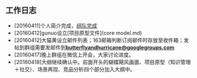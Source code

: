## 工作日志

  * [20160411]个人简介完成，[组队完成](README.md)
  * [20160412]gunuo设立[项目原型文件](core model.md)
  * [20160412]大猫黄设立邮件列表；163邮箱判断订阅邮件时存放至收件箱；发帖到群组需要发邮件到**butterflyandhurricane@googlegroups.com**
  * [20160417]晚上群组在微信上开会，大家讨论进度。
  * [20160418]大纲继续确认中。前面开头的蝴蝶飓风画面、项目原型（知识管理＋社交）、场景再现、竞品分析四个部分加入大纲中。
  
  
